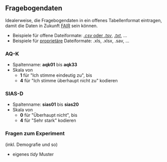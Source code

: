 ## Fragebogendaten

Idealerweise, die Fragebogendaten in ein offenes Tabellenformat eintragen, damit die Daten in Zukunft [FAIR](https://www.nature.com/articles/sdata201618) sein können.

+   Beispiele für offene Dateiformate: [*.csv* oder *.tsv*](https://de.wikipedia.org/wiki/CSV_(Dateiformat)#Dateiaufbau), [*.txt*](https://de.wikipedia.org/wiki/Textdatei), ...
+   Beispiele für [proprietäre](https://de.wikipedia.org/wiki/Propriet%C3%A4r) Dateiformate: .xls, .xlsx, .sav, ...

### AQ-K

+   Spaltenname: **aqk01** bis **aqk33**
+   Skala von
    +   **1** für "Ich stimme eindeutig zu", bis
    +   **4** für "Ich stimme überhaupt nicht zu" kodieren

### SIAS-D

+   Spaltenname: **sias01** bis **sias20**
+   Skala von
    +   **0** für "Überhaupt nicht", bis
    +   **4** für "Sehr stark" kodieren

### Fragen zum Experiment

(inkl. Demografie und so)

+   eigenes *tidy* Muster